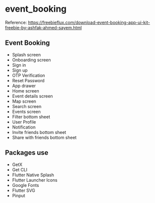 # event_booking



Reference: https://freebieflux.com/download-event-booking-app-ui-kit-freebie-by-ashfak-ahmed-sayem.html

## Event Booking

- Splash screen
- Onboarding screen
- Sign in
- Sign up
- OTP Verification
- Reset Password
- App drawer
- Home screen
- Event details screen
- Map screen
- Search screen
- Events screen
- Filter bottom sheet
- User Profile
- Notification
- Invite friends bottom sheet
- Share with friends bottom sheet

## Packages use

- GetX
- Get CLI
- Flutter Native Splash
- Flutter Launcher Icons
- Google Fonts
- Flutter SVG
- Pinput
